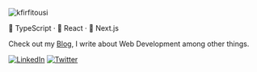 ![kfirfitousi](https://user-images.githubusercontent.com/37262772/207150016-ee327432-ddc2-43de-a292-1af7013976f6.png)

💙 TypeScript · 🤍 React · 🖤 Next.js

Check out my [Blog](https://blog.kfirfitousi.com), I write about Web Development among other things.
  
[![LinkedIn](https://img.shields.io/badge/LinkedIn-blue?style=for-the-badge&logo=linkedin)](https://www.linkedin.com/in/kfirp/)
[![Twitter](https://img.shields.io/badge/Twitter-blue?style=for-the-badge&logo=twitter&logoColor=white)](https://www.twitter.com/kp2c)
